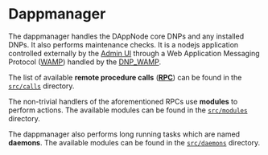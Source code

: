 # Dappmanager

The dappmanager handles the DAppNode core DNPs and any installed DNPs. It also performs maintenance checks. It is a nodejs application controlled externally by the [Admin UI](https://github.com/dappnode/DNP_ADMIN/tree/master/build/src) through a Web Application Messaging Protocol ([WAMP](https://wamp-proto.org)) handled by the [DNP_WAMP](https://github.com/dappnode/DNP_WAMP).

The list of available **remote procedure calls** ([**RPC**](https://wamp-proto.org/intro.html?highlight=rpc)) can be found in the [`src/calls`](./src/calls) directory.

The non-trivial handlers of the aforementioned RPCs use **modules** to perform actions. The available modules can be found in the [`src/modules`](./src/modules) directory.

The dappmanager also performs long running tasks which are named **daemons**. The available modules can be found in the [`src/daemons`](./src/daemons) directory.
